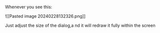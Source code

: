 Whenever you see this:

![[Pasted image 20240228132326.png]]

Just adjust the size of the dialog,a nd it will redraw it fully within the screen